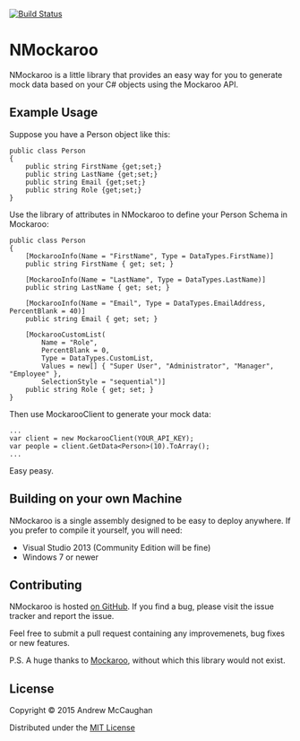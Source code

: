 [![Build Status](https://img.shields.io/appveyor/ci/amogram/nmockaroo/master.svg?style=flat-square)](https://ci.appveyor.com/project/amogram/nmockaroo)

# NMockaroo

NMockaroo is a little library that provides an easy way for you to generate mock data based on your C# objects using the Mockaroo API.


## Example Usage

Suppose you have a Person object like this:

```
public class Person
{
	public string FirstName {get;set;}
    public string LastName {get;set;}
    public string Email {get;set;}
    public string Role {get;set;}
}
```

Use the library of attributes in NMockaroo to define your Person Schema in Mockaroo:

```
public class Person
{
	[MockarooInfo(Name = "FirstName", Type = DataTypes.FirstName)]
	public string FirstName { get; set; }

	[MockarooInfo(Name = "LastName", Type = DataTypes.LastName)]
	public string LastName { get; set; }

	[MockarooInfo(Name = "Email", Type = DataTypes.EmailAddress, PercentBlank = 40)]
	public string Email { get; set; }

	[MockarooCustomList(
		Name = "Role",
		PercentBlank = 0,
		Type = DataTypes.CustomList,
		Values = new[] { "Super User", "Administrator", "Manager", "Employee" },
		SelectionStyle = "sequential")]
	public string Role { get; set; }
}
```

Then use MockarooClient to generate your mock data:

```
...
var client = new MockarooClient(YOUR_API_KEY);
var people = client.GetData<Person>(10).ToArray();
...

```

Easy peasy.


## Building on your own Machine

NMockaroo is a single assembly designed to be easy to deploy anywhere.  If you prefer to compile it yourself, you will need:

 * Visual Studio 2013 (Community Edition will be fine)
 * Windows 7 or newer
 

## Contributing

NMockaroo is hosted [on GitHub](https://github.com/amogram/nmockaroo).  If you find a bug, please visit the issue tracker and report the issue.

Feel free to submit a pull request containing any improvemenets, bug fixes or new features. 


P.S. A huge thanks to [Mockaroo](https://mockaroo.com), without which this library would not exist.

## License

Copyright © 2015 Andrew McCaughan

Distributed under the [MIT License](http://en.wikipedia.org/wiki/MIT_License)